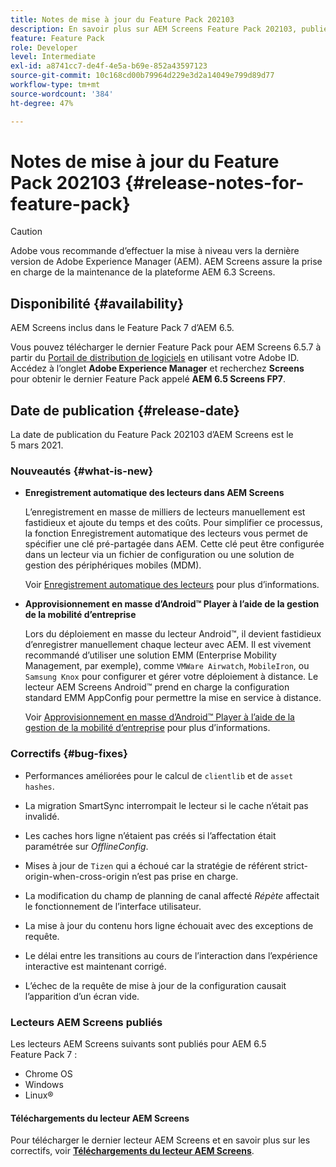 ```yaml
---
title: Notes de mise à jour du Feature Pack 202103
description: En savoir plus sur AEM Screens Feature Pack 202103, publié le 5 mars 2021.
feature: Feature Pack
role: Developer
level: Intermediate
exl-id: a8741cc7-de4f-4e5a-b69e-852a43597123
source-git-commit: 10c168cd00b79964d229e3d2a14049e799d89d77
workflow-type: tm+mt
source-wordcount: '384'
ht-degree: 47%

---
```


# Notes de mise à jour du Feature Pack 202103 {#release-notes-for-feature-pack}

>[!CAUTION]
>Adobe vous recommande d’effectuer la mise à niveau vers la dernière version de Adobe Experience Manager (AEM). AEM Screens assure la prise en charge de la maintenance de la plateforme AEM 6.3 Screens.

## Disponibilité {#availability}

AEM Screens inclus dans le Feature Pack 7 d’AEM 6.5.

Vous pouvez télécharger le dernier Feature Pack pour AEM Screens 6.5.7 à partir du [Portail de distribution de logiciels](https://experience.adobe.com/#/downloads/content/software-distribution/en/aem.html) en utilisant votre Adobe ID. Accédez à l’onglet **Adobe Experience Manager** et recherchez **Screens** pour obtenir le dernier Feature Pack appelé **AEM 6.5 Screens FP7**.

## Date de publication {#release-date}

La date de publication du Feature Pack 202103 d’AEM Screens est le 5 mars 2021.

### Nouveautés {#what-is-new}

* **Enregistrement automatique des lecteurs dans AEM Screens**

  L’enregistrement en masse de milliers de lecteurs manuellement est fastidieux et ajoute du temps et des coûts. Pour simplifier ce processus, la fonction Enregistrement automatique des lecteurs vous permet de spécifier une clé pré-partagée dans AEM. Cette clé peut être configurée dans un lecteur via un fichier de configuration ou une solution de gestion des périphériques mobiles (MDM).

  Voir [Enregistrement automatique des lecteurs](/help/user-guide/auto-registration-players.md) pour plus d’informations.


* **Approvisionnement en masse d’Android™ Player à l’aide de la gestion de la mobilité d’entreprise**

  Lors du déploiement en masse du lecteur Android™, il devient fastidieux d’enregistrer manuellement chaque lecteur avec AEM. Il est vivement recommandé d’utiliser une solution EMM (Enterprise Mobility Management, par exemple), comme `VMWare Airwatch`, `MobileIron`, ou `Samsung Knox` pour configurer et gérer votre déploiement à distance. Le lecteur AEM Screens Android™ prend en charge la configuration standard EMM AppConfig pour permettre la mise en service à distance.

  Voir [Approvisionnement en masse d’Android™ Player à l’aide de la gestion de la mobilité d’entreprise](/help/user-guide/implementing-android-player.md#implementation) pour plus d’informations.


### Correctifs {#bug-fixes}

* Performances améliorées pour le calcul de `clientlib` et de `asset hashes`.

* La migration SmartSync interrompait le lecteur si le cache n’était pas invalidé.

* Les caches hors ligne n’étaient pas créés si l’affectation était paramétrée sur *OfflineConfig*.

* Mises à jour de `Tizen` qui a échoué car la stratégie de référent strict-origin-when-cross-origin n’est pas prise en charge.

* La modification du champ de planning de canal affecté *Répète* affectait le fonctionnement de l’interface utilisateur.

* La mise à jour du contenu hors ligne échouait avec des exceptions de requête.

* Le délai entre les transitions au cours de l’interaction dans l’expérience interactive est maintenant corrigé.

* L’échec de la requête de mise à jour de la configuration causait l’apparition d’un écran vide.

### Lecteurs AEM Screens publiés

Les lecteurs AEM Screens suivants sont publiés pour AEM 6.5 Feature Pack 7 :

* Chrome OS
* Windows
* Linux®

#### Téléchargements du lecteur AEM Screens

Pour télécharger le dernier lecteur AEM Screens et en savoir plus sur les correctifs, voir **[Téléchargements du lecteur AEM Screens](https://download.macromedia.com/screens/index.html)**.

